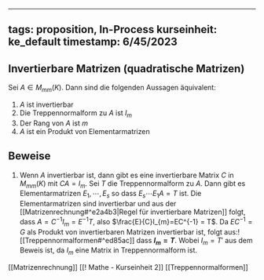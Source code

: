 
---
tags: proposition, In-Process
kurseinheit: ke_default
timestamp: 6/45/2023
---


## Invertierbare Matrizen (quadratische Matrizen)
Sei $A \in M_{mm}\mathbb(K)$. Dann sind die folgenden Aussagen äquivalent:
1. $A$ ist invertierbar
2. Die Treppennormalform zu $A$ ist $I_{m}$
3. Der Rang von $A$ ist $m$
4. $A$ ist ein Produkt von Elementarmatrizen

## Beweise
1. Wenn $A$ invertierbar ist, dann gibt es eine invertierbare Matrix $C$ in $M_{mm} \mathbb(K)$ mit $CA=I_{m}$. Sei $T$ die Treppennormalform zu $A$. Dann gibt es Elementarmatrizen $E_{1}, \dotsb,E_{s}$  so dass $E_{s} \dotsb E_{1}A=T$ ist. Die Elementarmatrizen sind invertierbar und aus der [[Matrizenrechnung#^e2a4b3|Regel für invertierbare Matrizen]] folgt, dass $A = C^{-1}I_{m}=E^{-1}T$, also $\frac{E}{C}I_{m}=EC^{-1} = T$. Da $EC^{-1} = G$ als Produkt von invertierbaren Matrizen invertierbar ist, folgt aus:![[Treppennormalformen#^ed85ac]] dass **$I_{m}=T$**. Wobei $I_{m}=T'$ aus dem Beweis ist,  da $I_{m}$ eine Matrix in Treppennormalform ist.



[[Matrizenrechnung]]
[[! Mathe - Kurseinheit 2]]
[[Treppennormalformen]]